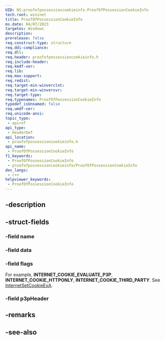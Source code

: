```yaml
---
UID: NS:proofofpossessioncookieinfo.ProofOfPossessionCookieInfo
tech.root: wininet
title: ProofOfPossessionCookieInfo
ms.date: 04/07/2023
targetos: Windows
description: 
prerelease: false
req.construct-type: structure
req.ddi-compliance: 
req.dll: 
req.header: proofofpossessioncookieinfo.h
req.include-header: 
req.kmdf-ver: 
req.lib: 
req.max-support: 
req.redist: 
req.target-min-winverclnt: 
req.target-min-winversvr: 
req.target-type: 
req.typenames: ProofOfPossessionCookieInfo
typedef_isUnnamed: false
req.umdf-ver: 
req.unicode-ansi: 
topic_type:
 - apiref
api_type:
 - HeaderDef
api_location:
 - proofofpossessioncookieinfo.h
api_name:
 - ProofOfPossessionCookieInfo
f1_keywords:
 - ProofOfPossessionCookieInfo
 - proofofpossessioncookieinfo/ProofOfPossessionCookieInfo
dev_langs:
 - c++
helpviewer_keywords:
 - ProofOfPossessionCookieInfo
---
```


## -description

## -struct-fields

### -field name

### -field data

### -field flags

For example, **INTERNET_COOKIE_EVALUATE_P3P**, **INTERNET_COOKIE_HTTPONLY**, **INTERNET_COOKIE_THIRD_PARTY**. See [InternetSetCookieExA](/windows/win32/api/wininet/nf-wininet-internetsetcookieexa).

### -field p3pHeader

## -remarks

## -see-also
